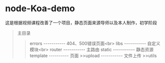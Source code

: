 # node-Koa-demo
这是根据视频课程改善了一个项目，静态页面来源导师以及本人制作，初学阶段
>主目录
>>errors  ----------- 404、500错误页面\<br>
>>libs    ----------- 自定义模块\<br>
 >>   router  ----------- 主路由
  >>  static  ----------- 静态资源
   >> template ---------- 页面
    >>upload  ----------- 文件上传
    >>utils

